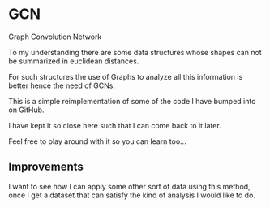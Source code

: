 # GCN
Graph Convolution Network

To my understanding there are some data structures whose shapes can not be summarized in euclidean distances.

For such structures the use of Graphs to analyze all this information is better hence the need of GCNs.

This is a simple reimplementation of some of the code I have bumped into on GitHub.

I have kept it so close here such that I can come back to it later.

Feel free to play around with it so you can learn too...

## Improvements

I want to see how I can apply some other sort of data using this method, once I get a dataset that can satisfy the kind of analysis I would like to do.
